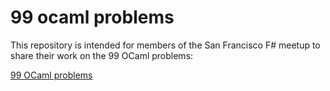 # 99 ocaml problems

This repository is intended for members of the San Francisco F# meetup to share their work on the 99 OCaml problems:

[99 OCaml problems](https://ocaml.org/learn/tutorials/99problems.html)
